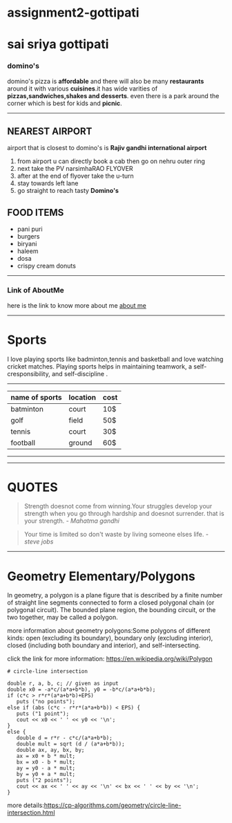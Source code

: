 # assignment2-gottipati
# sai sriya gottipati #
### domino's ###
domino's pizza is **affordable** and there will also be many **restaurants** around it with various **cuisines**.it has wide varities of **pizzas,sandwiches,shakes and desserts**. even there is a park around the corner which is best for kids and **picnic**.
***
## NEAREST AIRPORT ##
airport that is closest to domino's is **Rajiv gandhi international airport**
1. from airport u can directly book a cab then go on nehru outer ring 
2. next take the PV narsimhaRAO FLYOVER
3. after at the end of flyover take the u-turn
4. stay towards left lane
5. go straight to reach tasty **Domino's**

## FOOD ITEMS ##
* pani puri
* burgers
* biryani
* haleem
* dosa
* crispy cream donuts
***
### Link of AboutMe ###
here is the link to know more about me [about me](AboutMe.md)

***

# Sports #

I love playing sports like badminton,tennis and basketball and love watching cricket matches. Playing sports helps in maintaining teamwork, a self-cresponsibility, and self-discipline .

-------------------------------------------
|name of sports | location | cost    |
|---------------|----------|---------|
|batminton      |court     |  10$    |
|golf           |field     |  50$    |
|tennis         |court     |  30$    | 
| football      | ground   |  60$    |
--------------------------------------

------------------------------------------------------------

# QUOTES

>Strength doesnot come from winning.Your struggles develop your strength when you go through hardship and doesnot surrender. that is your strength.
*- Mahatma gandhi*

>Your time is limited so don't waste by living someone elses life. 
*- steve jobs*

------------------------------------------------------------
# Geometry  Elementary/Polygons  

In geometry, a polygon is a plane figure that is described by a finite number of straight line segments connected to form a closed polygonal chain (or polygonal circuit). The bounded plane region, the bounding circuit, or the two together, may be called a polygon.

more information about geometry polygons:Some polygons of different kinds: open (excluding its boundary), boundary only (excluding interior), closed (including both boundary and interior), and self-intersecting.
 
 click the link for more information: <https://en.wikipedia.org/wiki/Polygon>

 ```
# circle-line intersection

 double r, a, b, c; // given as input
double x0 = -a*c/(a*a+b*b), y0 = -b*c/(a*a+b*b);
if (c*c > r*r*(a*a+b*b)+EPS)
    puts ("no points");
else if (abs (c*c - r*r*(a*a+b*b)) < EPS) {
    puts ("1 point");
    cout << x0 << ' ' << y0 << '\n';
}
else {
    double d = r*r - c*c/(a*a+b*b);
    double mult = sqrt (d / (a*a+b*b));
    double ax, ay, bx, by;
    ax = x0 + b * mult;
    bx = x0 - b * mult;
    ay = y0 - a * mult;
    by = y0 + a * mult;
    puts ("2 points");
    cout << ax << ' ' << ay << '\n' << bx << ' ' << by << '\n';
}
```

more details:https://cp-algorithms.com/geometry/circle-line-intersection.html